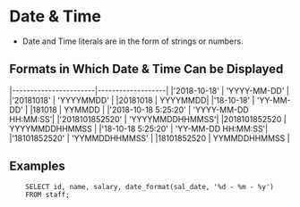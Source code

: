 # Date & Time

* Date and Time literals are in the form of strings or numbers.

## Formats in Which Date & Time Can be Displayed

|-----------------------|-------------------|
|'2018-10-18'           |	'YYYY-MM-DD'    |
|'20181018'             |	'YYYYMMDD'      |
|20181018               |	YYYYMMDD|
|'18-10-18'             |	'YY-MM-DD'      |
|181018	                |       YYMMDD      |
|'2018-10-18 5:25:20'   |	'YYYY-MM-DD HH:MM:SS'|
|'2018101852520'        |	'YYYYMMDDHHMMSS'|
|2018101852520          |	YYYYMMDDHHMMSS  |
|'18-10-18 5:25:20'     |	'YY-MM-DD HH:MM:SS'|
|'18101852520'          |	'YYMMDDHHMMSS'  |
|18101852520            |	YYMMDDHHMMSS    |


## Examples

        SELECT id, name, salary, date_format(sal_date, '%d - %m - %y')
        FROM staff;
